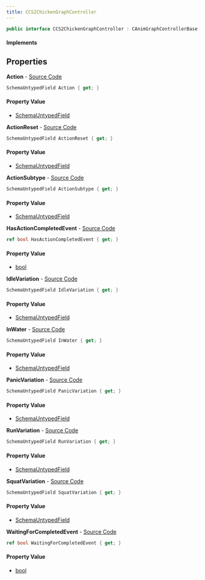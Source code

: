 ```yaml
---
title: CCS2ChickenGraphController
---
```


```csharp
public interface CCS2ChickenGraphController : CAnimGraphControllerBase, ISchemaClass<CAnimGraphControllerBase>, ISchemaClass<CCS2ChickenGraphController>, ISchemaField, ISchemaClass, INativeHandle
```

#### Implements

## Properties

**Action** - [Source Code](https://github.com/swiftly-solution/swiftlys2/blob/master/managed/src/SwiftlyS2.Generated/Schemas/Interfaces/CCS2ChickenGraphController.cs#L17)

```csharp
SchemaUntypedField Action { get; }
```

#### Property Value

- [SchemaUntypedField](/docs/api/shared/schemas/schemauntypedfield)

**ActionReset** - [Source Code](https://github.com/swiftly-solution/swiftlys2/blob/master/managed/src/SwiftlyS2.Generated/Schemas/Interfaces/CCS2ChickenGraphController.cs#L23)

```csharp
SchemaUntypedField ActionReset { get; }
```

#### Property Value

- [SchemaUntypedField](/docs/api/shared/schemas/schemauntypedfield)

**ActionSubtype** - [Source Code](https://github.com/swiftly-solution/swiftlys2/blob/master/managed/src/SwiftlyS2.Generated/Schemas/Interfaces/CCS2ChickenGraphController.cs#L20)

```csharp
SchemaUntypedField ActionSubtype { get; }
```

#### Property Value

- [SchemaUntypedField](/docs/api/shared/schemas/schemauntypedfield)

**HasActionCompletedEvent** - [Source Code](https://github.com/swiftly-solution/swiftlys2/blob/master/managed/src/SwiftlyS2.Generated/Schemas/Interfaces/CCS2ChickenGraphController.cs#L40)

```csharp
ref bool HasActionCompletedEvent { get; }
```

#### Property Value

- [bool](https://learn.microsoft.com/dotnet/api/system.boolean)

**IdleVariation** - [Source Code](https://github.com/swiftly-solution/swiftlys2/blob/master/managed/src/SwiftlyS2.Generated/Schemas/Interfaces/CCS2ChickenGraphController.cs#L26)

```csharp
SchemaUntypedField IdleVariation { get; }
```

#### Property Value

- [SchemaUntypedField](/docs/api/shared/schemas/schemauntypedfield)

**InWater** - [Source Code](https://github.com/swiftly-solution/swiftlys2/blob/master/managed/src/SwiftlyS2.Generated/Schemas/Interfaces/CCS2ChickenGraphController.cs#L38)

```csharp
SchemaUntypedField InWater { get; }
```

#### Property Value

- [SchemaUntypedField](/docs/api/shared/schemas/schemauntypedfield)

**PanicVariation** - [Source Code](https://github.com/swiftly-solution/swiftlys2/blob/master/managed/src/SwiftlyS2.Generated/Schemas/Interfaces/CCS2ChickenGraphController.cs#L32)

```csharp
SchemaUntypedField PanicVariation { get; }
```

#### Property Value

- [SchemaUntypedField](/docs/api/shared/schemas/schemauntypedfield)

**RunVariation** - [Source Code](https://github.com/swiftly-solution/swiftlys2/blob/master/managed/src/SwiftlyS2.Generated/Schemas/Interfaces/CCS2ChickenGraphController.cs#L29)

```csharp
SchemaUntypedField RunVariation { get; }
```

#### Property Value

- [SchemaUntypedField](/docs/api/shared/schemas/schemauntypedfield)

**SquatVariation** - [Source Code](https://github.com/swiftly-solution/swiftlys2/blob/master/managed/src/SwiftlyS2.Generated/Schemas/Interfaces/CCS2ChickenGraphController.cs#L35)

```csharp
SchemaUntypedField SquatVariation { get; }
```

#### Property Value

- [SchemaUntypedField](/docs/api/shared/schemas/schemauntypedfield)

**WaitingForCompletedEvent** - [Source Code](https://github.com/swiftly-solution/swiftlys2/blob/master/managed/src/SwiftlyS2.Generated/Schemas/Interfaces/CCS2ChickenGraphController.cs#L42)

```csharp
ref bool WaitingForCompletedEvent { get; }
```

#### Property Value

- [bool](https://learn.microsoft.com/dotnet/api/system.boolean)

